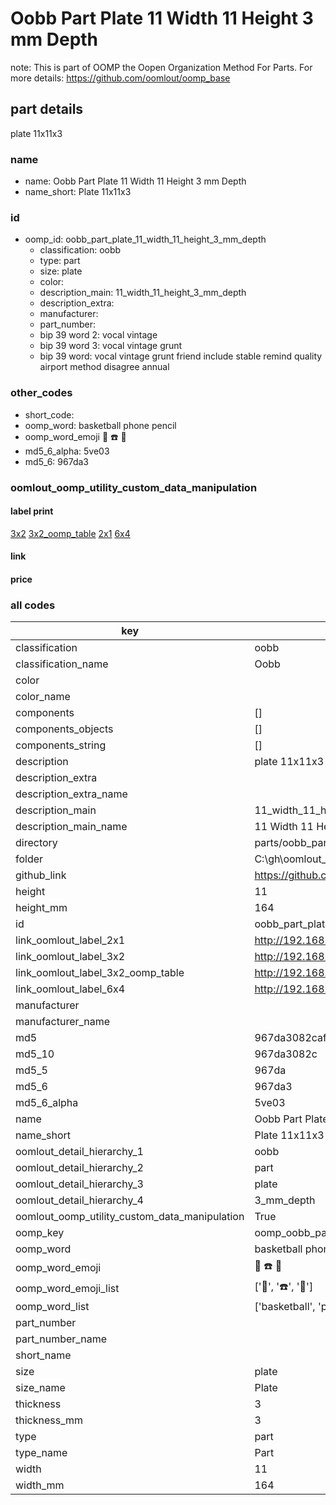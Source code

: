 # Oobb Part Plate 11 Width 11 Height 3 mm Depth  

note: This is part of OOMP the Oopen Organization Method For Parts. For more details: https://github.com/oomlout/oomp_base

##  part details
  



plate 11x11x3



### name
* name: Oobb Part Plate 11 Width 11 Height 3 mm Depth
* name_short: Plate 11x11x3 
### id
* oomp_id: oobb_part_plate_11_width_11_height_3_mm_depth
  * classification: oobb
  * type: part
  * size: plate
  * color: 
  * description_main: 11_width_11_height_3_mm_depth
  * description_extra: 
  * manufacturer: 
  * part_number: 
  * bip 39 word 2: vocal vintage
  * bip 39 word 3: vocal vintage grunt
  * bip 39 word: vocal vintage grunt friend include stable remind quality airport method disagree annual

### other_codes
* short_code: 
* oomp_word: basketball phone pencil
* oomp_word_emoji :basketball: :phone: :pencil:
* md5_6_alpha: 5ve03
* md5_6: 967da3






### oomlout_oomp_utility_custom_data_manipulation
#### label print
[3x2](http://192.168.1.245:1112/?label=oomp%205ve03)
[3x2_oomp_table](http://192.168.1.108:1112/?label=oomp%205ve03)
[2x1](http://192.168.1.242:1112/?label=oomp%205ve03)
[6x4](http://192.168.1.55:1112/?label=oomp%205ve03)    

#### link

                              

#### price







### all codes 
| key | value |  
| --- | --- |  
| classification | oobb |  
| classification_name | Oobb |  
| color |  |  
| color_name |  |  
| components | [] |  
| components_objects | [] |  
| components_string | [] |  
| description | plate 11x11x3 |  
| description_extra |  |  
| description_extra_name |  |  
| description_main | 11_width_11_height_3_mm_depth |  
| description_main_name | 11 Width 11 Height 3 mm Depth |  
| directory | parts/oobb_part_plate_11_width_11_height_3_mm_depth |  
| folder | C:\gh\oomlout_oobb_version_4_generated_parts\things\oobb_part_plate_11_width_11_height_3_mm_depth |  
| github_link | https://github.com/oomlout/oomlout_oomp_part_src/tree/main/parts/oobb_part_plate_11_width_11_height_3_mm_depth |  
| height | 11 |  
| height_mm | 164 |  
| id | oobb_part_plate_11_width_11_height_3_mm_depth |  
| link_oomlout_label_2x1 | http://192.168.1.242:1112/?label=oomp%205ve03 |  
| link_oomlout_label_3x2 | http://192.168.1.245:1112/?label=oomp%205ve03 |  
| link_oomlout_label_3x2_oomp_table | http://192.168.1.108:1112/?label=oomp%205ve03 |  
| link_oomlout_label_6x4 | http://192.168.1.55:1112/?label=oomp%205ve03 |  
| manufacturer |  |  
| manufacturer_name |  |  
| md5 | 967da3082caf36bb4f3935cece7d0faa |  
| md5_10 | 967da3082c |  
| md5_5 | 967da |  
| md5_6 | 967da3 |  
| md5_6_alpha | 5ve03 |  
| name | Oobb Part Plate 11 Width 11 Height 3 mm Depth |  
| name_short | Plate 11x11x3  |  
| oomlout_detail_hierarchy_1 | oobb |  
| oomlout_detail_hierarchy_2 | part |  
| oomlout_detail_hierarchy_3 | plate |  
| oomlout_detail_hierarchy_4 | 3_mm_depth |  
| oomlout_oomp_utility_custom_data_manipulation | True |  
| oomp_key | oomp_oobb_part_plate_11_width_11_height_3_mm_depth |  
| oomp_word | basketball phone pencil |  
| oomp_word_emoji | :basketball: :phone: :pencil: |  
| oomp_word_emoji_list | [':basketball:', ':phone:', ':pencil:'] |  
| oomp_word_list | ['basketball', 'phone', 'pencil'] |  
| part_number |  |  
| part_number_name |  |  
| short_name |  |  
| size | plate |  
| size_name | Plate |  
| thickness | 3 |  
| thickness_mm | 3 |  
| type | part |  
| type_name | Part |  
| width | 11 |  
| width_mm | 164 |  
